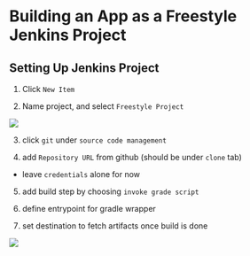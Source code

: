 # Building an App as a Freestyle Jenkins Project

## Setting Up Jenkins Project

1. Click `New Item`

2. Name project, and select `Freestyle Project`


<img src="https://user-images.githubusercontent.com/6856382/224584203-f090549f-5681-41d3-b6ef-baf171727c26.png">

3. click `git` under `source code management`

4. add `Repository URL` from github (should be under `clone` tab)
- leave `credentials` alone for now

5. add build step by choosing `invoke grade script`

6. define entrypoint for gradle wrapper

7. set destination to fetch artifacts once build is done

<img src="https://user-images.githubusercontent.com/6856382/224583757-57f2ec0c-8d26-4c0a-8b2a-92737ed05744.png">

#